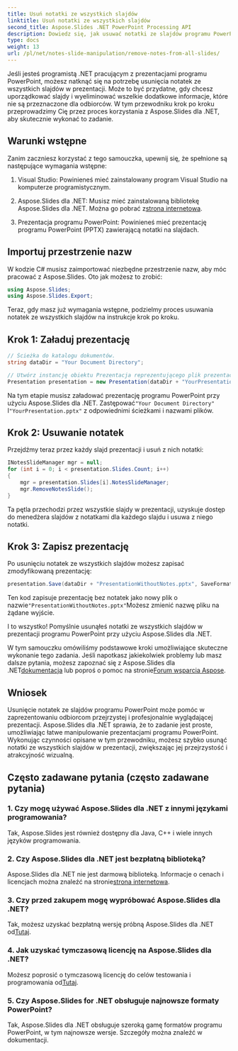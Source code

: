 ```yaml
---
title: Usuń notatki ze wszystkich slajdów
linktitle: Usuń notatki ze wszystkich slajdów
second_title: Aspose.Slides .NET PowerPoint Processing API
description: Dowiedz się, jak usuwać notatki ze slajdów programu PowerPoint za pomocą Aspose.Slides dla .NET. Spraw, aby Twoje prezentacje były czystsze i bardziej profesjonalne.
type: docs
weight: 13
url: /pl/net/notes-slide-manipulation/remove-notes-from-all-slides/
---
```


Jeśli jesteś programistą .NET pracującym z prezentacjami programu PowerPoint, możesz natknąć się na potrzebę usunięcia notatek ze wszystkich slajdów w prezentacji. Może to być przydatne, gdy chcesz uporządkować slajdy i wyeliminować wszelkie dodatkowe informacje, które nie są przeznaczone dla odbiorców. W tym przewodniku krok po kroku przeprowadzimy Cię przez proces korzystania z Aspose.Slides dla .NET, aby skutecznie wykonać to zadanie.

## Warunki wstępne

Zanim zaczniesz korzystać z tego samouczka, upewnij się, że spełnione są następujące wymagania wstępne:

1. Visual Studio: Powinieneś mieć zainstalowany program Visual Studio na komputerze programistycznym.

2.  Aspose.Slides dla .NET: Musisz mieć zainstalowaną bibliotekę Aspose.Slides dla .NET. Można go pobrać z[strona internetowa](https://releases.aspose.com/slides/net/).

3. Prezentacja programu PowerPoint: Powinieneś mieć prezentację programu PowerPoint (PPTX) zawierającą notatki na slajdach.

## Importuj przestrzenie nazw

W kodzie C# musisz zaimportować niezbędne przestrzenie nazw, aby móc pracować z Aspose.Slides. Oto jak możesz to zrobić:

```csharp
using Aspose.Slides;
using Aspose.Slides.Export;
```

Teraz, gdy masz już wymagania wstępne, podzielmy proces usuwania notatek ze wszystkich slajdów na instrukcje krok po kroku.

## Krok 1: Załaduj prezentację

```csharp
// Ścieżka do katalogu dokumentów.
string dataDir = "Your Document Directory";

// Utwórz instancję obiektu Prezentacja reprezentującego plik prezentacji
Presentation presentation = new Presentation(dataDir + "YourPresentation.pptx");
```

 Na tym etapie musisz załadować prezentację programu PowerPoint przy użyciu Aspose.Slides dla .NET. Zastępować`"Your Document Directory"` I`"YourPresentation.pptx"` z odpowiednimi ścieżkami i nazwami plików.

## Krok 2: Usuwanie notatek

Przejdźmy teraz przez każdy slajd prezentacji i usuń z nich notatki:

```csharp
INotesSlideManager mgr = null;
for (int i = 0; i < presentation.Slides.Count; i++)
{
    mgr = presentation.Slides[i].NotesSlideManager;
    mgr.RemoveNotesSlide();
}
```

Ta pętla przechodzi przez wszystkie slajdy w prezentacji, uzyskuje dostęp do menedżera slajdów z notatkami dla każdego slajdu i usuwa z niego notatki.

## Krok 3: Zapisz prezentację

Po usunięciu notatek ze wszystkich slajdów możesz zapisać zmodyfikowaną prezentację:

```csharp
presentation.Save(dataDir + "PresentationWithoutNotes.pptx", SaveFormat.Pptx);
```

 Ten kod zapisuje prezentację bez notatek jako nowy plik o nazwie`"PresentationWithoutNotes.pptx"`Możesz zmienić nazwę pliku na żądane wyjście.

I to wszystko! Pomyślnie usunąłeś notatki ze wszystkich slajdów w prezentacji programu PowerPoint przy użyciu Aspose.Slides dla .NET.

 W tym samouczku omówiliśmy podstawowe kroki umożliwiające skuteczne wykonanie tego zadania. Jeśli napotkasz jakiekolwiek problemy lub masz dalsze pytania, możesz zapoznać się z Aspose.Slides dla .NET[dokumentacja](https://reference.aspose.com/slides/net/) lub poproś o pomoc na stronie[Forum wsparcia Aspose](https://forum.aspose.com/).

## Wniosek

Usunięcie notatek ze slajdów programu PowerPoint może pomóc w zaprezentowaniu odbiorcom przejrzystej i profesjonalnie wyglądającej prezentacji. Aspose.Slides dla .NET sprawia, że to zadanie jest proste, umożliwiając łatwe manipulowanie prezentacjami programu PowerPoint. Wykonując czynności opisane w tym przewodniku, możesz szybko usunąć notatki ze wszystkich slajdów w prezentacji, zwiększając jej przejrzystość i atrakcyjność wizualną.

## Często zadawane pytania (często zadawane pytania)

### 1. Czy mogę używać Aspose.Slides dla .NET z innymi językami programowania?

Tak, Aspose.Slides jest również dostępny dla Java, C++ i wiele innych języków programowania.

### 2. Czy Aspose.Slides dla .NET jest bezpłatną biblioteką?

 Aspose.Slides dla .NET nie jest darmową biblioteką. Informacje o cenach i licencjach można znaleźć na stronie[strona internetowa](https://purchase.aspose.com/buy).

### 3. Czy przed zakupem mogę wypróbować Aspose.Slides dla .NET?

 Tak, możesz uzyskać bezpłatną wersję próbną Aspose.Slides dla .NET od[Tutaj](https://releases.aspose.com/).

### 4. Jak uzyskać tymczasową licencję na Aspose.Slides dla .NET?

 Możesz poprosić o tymczasową licencję do celów testowania i programowania od[Tutaj](https://purchase.aspose.com/temporary-license/).

### 5. Czy Aspose.Slides for .NET obsługuje najnowsze formaty PowerPoint?

Tak, Aspose.Slides dla .NET obsługuje szeroką gamę formatów programu PowerPoint, w tym najnowsze wersje. Szczegóły można znaleźć w dokumentacji.